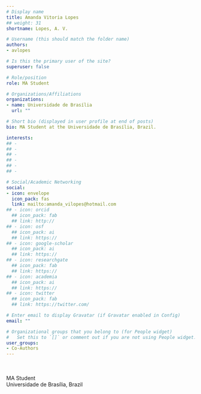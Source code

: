 ```yaml
---
# Display name
title: Amanda Vitoria Lopes
## weight: 31
shortname: Lopes, A. V.

# Username (this should match the folder name)
authors:
- avlopes

# Is this the primary user of the site?
superuser: false

# Role/position
role: MA Student

# Organizations/Affiliations
organizations:
- name: Universidade de Brasília
  url: ""

# Short bio (displayed in user profile at end of posts)
bio: MA Student at the Universidade de Brasília, Brazil.

interests:
## -
## -
## -
## -
## -
## -

# Social/Academic Networking
social:
- icon: envelope
  icon_pack: fas
  link: mailto:amanda_vilopes@hotmail.com
## - icon: orcid
  ## icon_pack: fab
  ## link: http://
## - icon: osf
  ## icon_pack: ai
  ## link: https://
## - icon: google-scholar
  ## icon_pack: ai
  ## link: https://
## - icon: researchgate
  ## icon_pack: fab
  ## link: https://
## - icon: academia
  ## icon_pack: ai
  ## link: https://
## - icon: twitter
  ## icon_pack: fab
  ## link: https://twitter.com/

# Enter email to display Gravatar (if Gravatar enabled in Config)
email: ""

# Organizational groups that you belong to (for People widget)
#   Set this to `[]` or comment out if you are not using People widget.
user_groups:
- Co-Authors
---
```


\
\
MA Student \
Universidade de Brasília, Brazil
